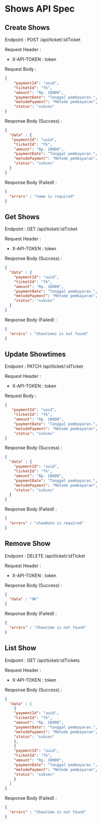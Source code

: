 # Shows API Spec

## Create Shows

Endpoint : POST /api/ticket/:idTicket

Request Header :
- X-API-TOKEN : token

Request Body :

```json
{
    "paymentId": "uuid",
    "ticketId": "fk",
    "amount": "Rp. 10000",
    "paymentDate": "Tanggal pembayaran.",
    "metodePayment": "Metode pembayaran",
    "status": "sukses"
}
```

Response Body (Success) : 

```json
{
  "data" : {
   "paymentId": "uuid",
    "ticketId": "fk",
    "amount": "Rp. 10000",
    "paymentDate": "Tanggal pembayaran.",
    "metodePayment": "Metode pembayaran",
    "status": "sukses"
  }
}
```

Response Body (Failed) : 

```json
{
  "errors" : "name is required"
}
```

## Get Shows

Endpoint : GET /api/ticket/:idTicket

Request Header :
- X-API-TOKEN : token

Response Body (Success) :

```json
{
  "data" : {
    "paymentId": "uuid",
    "ticketId": "fk",
    "amount": "Rp. 10000",
    "paymentDate": "Tanggal pembayaran.",
    "metodePayment": "Metode pembayaran",
    "status": "sukses"
  }
}
```

Response Body (Failed) : 

```json
{
  "errors" : "Showtimes is not found"
}
```

## Update Showtimes

Endpoint : PATCH /api/ticket/:idTicket

Request Header :
- X-API-TOKEN : token

Request Body :

```json
{
   "paymentId": "uuid",
    "ticketId": "fk",
    "amount": "Rp. 10000",
    "paymentDate": "Tanggal pembayaran.",
    "metodePayment": "Metode pembayaran",
    "status": "sukses"
}
```

Response Body (Success) :

```json
{
  "data" : {
    "paymentId": "uuid",
    "ticketId": "fk",
    "amount": "Rp. 10000",
    "paymentDate": "Tanggal pembayaran.",
    "metodePayment": "Metode pembayaran",
    "status": "sukses"
  }
}
```

Response Body (Failed) :

```json
{
  "errors" : "showDate is required"
}
```

## Remove Show

Endpoint : DELETE /api/ticket/:idTicket

Request Header :
- X-API-TOKEN : token

Response Body (Success) :

```json
{
  "data" : "OK"
}
```

Response Body (Failed) :

```json
{
  "errors" : "Showtime is not found"
}
```

## List Show

Endpoint : GET /api/ticket/:idTickets

Request Header :
- X-API-TOKEN : token

Response Body (Success) :

```json
{
  "data" : [
    {
    "paymentId": "uuid",
    "ticketId": "fk",
    "amount": "Rp. 10000",
    "paymentDate": "Tanggal pembayaran.",
    "metodePayment": "Metode pembayaran",
    "status": "sukses"
    },
    {
    "paymentId": "uuid",
    "ticketId": "fk",
    "amount": "Rp. 10000",
    "paymentDate": "Tanggal pembayaran.",
    "metodePayment": "Metode pembayaran",
    "status": "sukses"
    }
  ]
}
```

Response Body (Failed) :

```json
{
  "errors" : "Showtime is not found"
}
```
